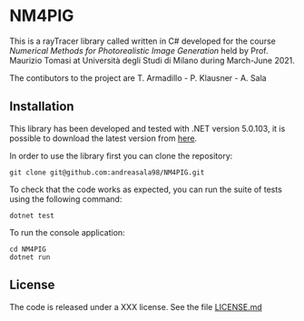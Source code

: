 # NM4PIG

This is a rayTracer library called written in C# developed for the course _Numerical Methods for Photorealistic Image Generation_ held by Prof. Maurizio Tomasi at Università degli Studi di Milano during March-June 2021.

The contibutors to the project are T. Armadillo - P. Klausner - A. Sala

## Installation
This library has been developed and tested with .NET version 5.0.103, it is possible to download the latest version from [here](https://dotnet.microsoft.com/download).

In order to use the library first you can clone the repository:

    git clone git@github.com:andreasala98/NM4PIG.git

To check that the code works as expected, you can run the suite of tests using the following command:

    dotnet test

To run the console application:

    cd NM4PIG
    dotnet run

## License

The code is released under a XXX license. See the file [LICENSE.md](./LICENSE.md)